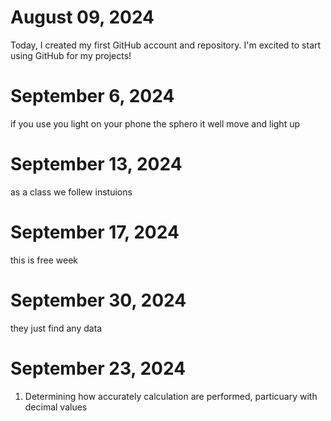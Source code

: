 # August 09, 2024
Today, I created my first GitHub account and repository. I'm excited to start using GitHub for my projects!
# September 6, 2024
if you use you light on your phone the sphero it well move and light up
# September 13, 2024
as a class we follew instuions
# September 17, 2024
this is free week
# September 30, 2024
they just find any data
# September 23, 2024
1. Determining how accurately calculation are performed, particuary with decimal values
